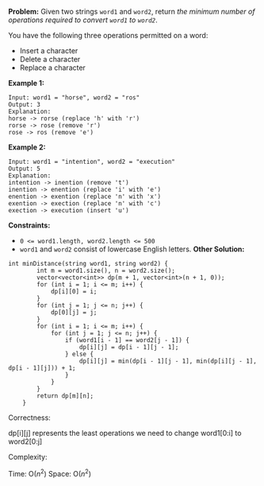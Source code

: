 **Problem:**
Given two strings `word1` and `word2`, return *the minimum number of operations required to convert `word1` to `word2`*.

You have the following three operations permitted on a word:

- Insert a character
- Delete a character
- Replace a character

 

**Example 1:**

```
Input: word1 = "horse", word2 = "ros"
Output: 3
Explanation: 
horse -> rorse (replace 'h' with 'r')
rorse -> rose (remove 'r')
rose -> ros (remove 'e')
```

**Example 2:**

```
Input: word1 = "intention", word2 = "execution"
Output: 5
Explanation: 
intention -> inention (remove 't')
inention -> enention (replace 'i' with 'e')
enention -> exention (replace 'n' with 'x')
exention -> exection (replace 'n' with 'c')
exection -> execution (insert 'u')
```

 

**Constraints:**

- `0 <= word1.length, word2.length <= 500`
- `word1` and `word2` consist of lowercase English letters.
**Other Solution:**
```
int minDistance(string word1, string word2) {
        int m = word1.size(), n = word2.size();
        vector<vector<int>> dp(m + 1, vector<int>(n + 1, 0));
        for (int i = 1; i <= m; i++) {
            dp[i][0] = i;
        }
        for (int j = 1; j <= n; j++) {
            dp[0][j] = j;
        }
        for (int i = 1; i <= m; i++) {
            for (int j = 1; j <= n; j++) {
                if (word1[i - 1] == word2[j - 1]) {
                    dp[i][j] = dp[i - 1][j - 1];
                } else {
                    dp[i][j] = min(dp[i - 1][j - 1], min(dp[i][j - 1], dp[i - 1][j])) + 1;
                }
            }
        }
        return dp[m][n];
    }
```
Correctness:

dp[i][j] represents the least operations we need to change word1[0:i] to word2[0:j]

Complexity:

Time: O($n^2$)
Space: O($n^2$)
